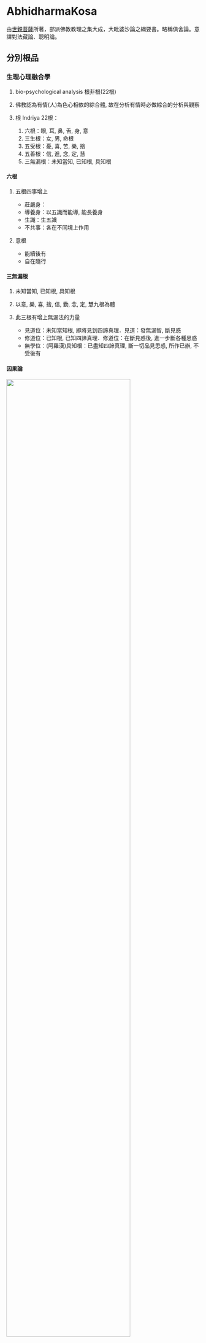 # AbhidharmaKosa

由[世親菩薩](https://zh.wikipedia.org/wiki/%E4%B8%96%E4%BA%B2)所著，部派佛教教理之集大成，大毗婆沙論之綱要書。略稱俱舍論。意譯對法藏論、聰明論。

## 分別根品

### 生理心理融合學

1.  bio-psychological analysis 根非根(22根)
2.  佛教認為有情(人)為色心相依的綜合體, 故在分析有情時必做綜合的分析與觀察
3.  根 Indriya 22根：

	1.  六根：眼, 耳, 鼻, 舌, 身, 意
	2.  三生根：女, 男, 命根
	3.  五受根：憂, 喜, 苦, 樂, 捨
	4.  五善根：信, 進, 念, 定, 慧
	5.  三無漏根：未知當知, 已知根, 具知根

#### 六根

1.  五根四事增上

	 -   莊嚴身：
	 -   導養身：以五識而能導,  能長養身
	 -   生識：生五識
	 -   不共事：各在不同境上作用

2.  意根

	 -   能續後有
	 -   自在隨行

#### 三無漏根

1.  未知當知, 已知根, 具知根
2.  以意, 樂, 喜, 捨, 信, 勤, 念, 定, 慧九根為體
3.  此三根有增上無漏法的力量

	 -   見道位：未知當知根,  即將見到四諦真理．見道：發無漏智,  斷見惑
	 -   修道位：已知根,  已知四諦真理．修道位：在斷見惑後,  進一步斷各種思惑
	 -   無學位：(阿羅漢)具知根：已盡知四諦真理,  斷一切品見思惑,  所作已辦,  不受後有

#### 因果論

<img src="https://github.com/WilsonTW/AbhidharmaKosa/blob/master/res/11.png" width="80%" height="80%"/>

1.  在時間空間上說明法與法之間的因果相互關係稱為因果論
2.  俱舍論將這些複雜的因果關係規範為**六因, 四緣, 五果**
3.  **六因**：能作, 俱有, 同類, 相應, 遍行, 異熟．**四緣**：因緣, 等無間, 所緣緣, 增上緣．**五果**：增上, 士用, 等流, 異熟, 離繫果．

#### 六因：1. 能作因

1.  對於某法的生起不予障礙的其他一切法稱為”能作因”

	-   與力能作：使某生起的間接助力
	-   不障能作：對某法不阻礙其生起

#### 六因：2. 俱有因

1.  空間上的因果關係
2.  因果同時存在

	1.  互為因互為果

		-   如三杖相依而立
		-   如四本相與四隨相：生 <—> 生生
		-   如第八識和第七識：如識 <—> 名色

	2.  同一果

		-   如四腳桌
		-   如瞎子背跛子
		-   如心與等起之身語，同造一果，同辦一事

#### 六因：3. 同類因

1.  前後(時間上)相續時因果性質同類或相似
2.  唯用於過去與現在, 未來法衛生故無因
3.  如前剎那眼識引後剎那眼識, 前後因果性質相同
4.  如善心所引生善心所

#### 六因：4. 相應因

1.  精神現象的空間因果法, 專指相應的心, 心所法之關係
2.  為俱有因中的精神作用, 以平等相應而立, 同作一事, 相互為因果
3.  五事平等：所依, 所緣, 行相, 時, 事平等

#### 六因：5. 遍行因

1.  為同類因之一, 專用於某類煩惱之稱
2.  前煩惱生後煩惱
3.  有十一類：苦諦中：身見, 邊見, 邪見, 見取見, 戒禁取, 疑, 無明．集諦中：邪見, 見取見, 疑, 無明
4.  此十一類能遍引起其他煩惱

#### 六因：6. 異熟因

1.  即善惡之行為．此能招感異熟果(果報)，故稱之
2.  異熟三義：

	1.  異時而熟：因果不同時
	2.  異類而熟：果果不同性, 因為善惡, 果為無記
	3.  變異而熟：種子未中, 剎那變異

3.  無記法因力弱不招異熟果
4.  無漏無煩惱力故亦不招異熟果

#### 四緣：

1.  (親)因緣, 等無間緣, 所緣緣, 增上緣
2.  因與緣的差異：

	1.  因：形成結果的主要原因
	2.  緣：促成結果的輔助條件或次要原因

3.  因&緣相攝

	1.  五因=因緣, 能作因=餘三緣
	2.  五因=因緣, 能作因=增上緣, 等無間緣&所緣緣 != 因

#### 四緣：1. 因緣

1.  以因爲緣稱為”因緣”
2.  除”能作因”以外的五因
3.  唯識稱為”親因緣”, 指阿賴耶識中的種子

#### 四緣：2. 等無間緣

1.  特為心, 心所法生起所立
2.  剎那滅的心心所法對後起的心心所法有開闢引導的作用
3.  前後剎那無間隔(無他心)而起故稱為無間
4.  等：前後心體相等

#### 四緣：3. 所緣緣

1.  以”所緣”為緣
2.  “所緣”是心心所的認識”對象”
3.  如”色處”為眼識的”所緣緣”

#### 四緣：4. 增上緣

1.  增上即”能作”
2.  二種

	1.  與力增上
	2.  不障增上

#### 五果：1. 增上果

1.  增上果：對待能作因之果
2.  由”與力”和”不障”為因所產生之果

#### 五果：2. 士用果

1.  士用(purusa)：造作之作用
2.  由造作力量所產生之果, 此即排除”不障能作因”
3.  特指由俱有因和相應因而來
4.  專用於行業之造作

#### 五果：3. 等流果

1.  等流：同類等流
2.  和因同類等流之果
3.  由同類因和遍行因所牽引之果
4.  如：善心所前後等流．如眼識前後剎滅相續等流

#### 五果：4. 異熟果

1.  由行業感得之業報
2.  由善惡行為所生不由無記生
3.  無覆無記為性
4.  唯限於有情
5.  三種意義：1. 異時而熟, 2. 異類而熟, 3. 變異而熟

#### 五果：5. 離繫果

1.  由智慧脫離煩惱所得之無漏果
2.  即指擇滅無為
3.  非果之果, 由智慧斷煩惱所得, 而非所生, 故無為無因果
